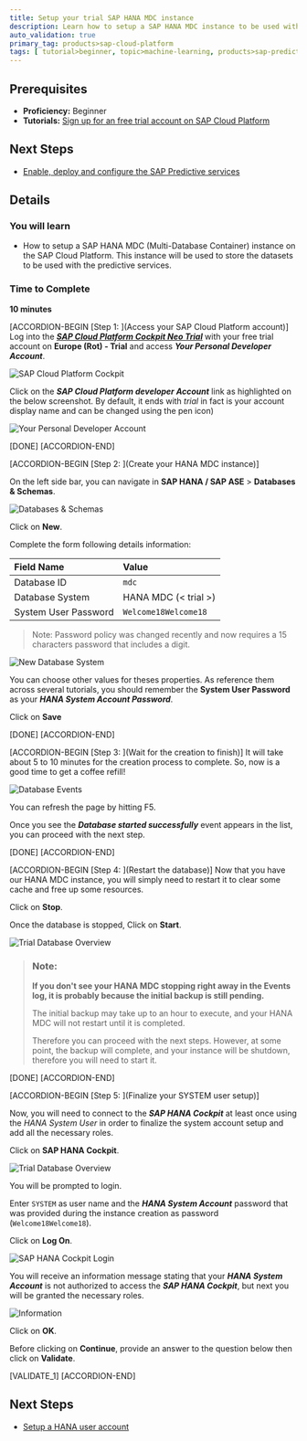 ```yaml
---
title: Setup your trial SAP HANA MDC instance
description: Learn how to setup a SAP HANA MDC instance to be used with the SAP Predictive services
auto_validation: true
primary_tag: products>sap-cloud-platform
tags: [ tutorial>beginner, topic>machine-learning, products>sap-predictive-service, products>sap-hana, products>sap-cloud-platform  ]
---
```


## Prerequisites
  - **Proficiency:** Beginner
  - **Tutorials:** [Sign up for an free trial account on SAP Cloud Platform](https://www.sap.com/developer/tutorials/hcp-create-trial-account.html)

## Next Steps
  - [Enable, deploy and configure the SAP Predictive services](https://www.sap.com/developer/tutorials/hcpps-ps-configure.html)

## Details
### You will learn
  - How to setup a SAP HANA MDC (Multi-Database Container) instance on the SAP Cloud Platform. This instance will be used to store the datasets to be used with the predictive services.

### Time to Complete
  **10 minutes**

[ACCORDION-BEGIN [Step 1: ](Access your SAP Cloud Platform account)]
Log into the [***SAP Cloud Platform Cockpit Neo Trial***](https://account.hanatrial.ondemand.com/cockpit#/region/neo-eu1-trial/overview) with your free trial account on **Europe (Rot) - Trial** and access ***Your Personal Developer Account***.

![SAP Cloud Platform Cockpit](01.png)

Click on the ***SAP Cloud Platform developer Account*** link as highlighted on the below screenshot. By default, it ends with *trial* in fact is your account display name and can be changed using the pen icon)

![Your Personal Developer Account](02.png)

[DONE]
[ACCORDION-END]

[ACCORDION-BEGIN [Step 2: ](Create your HANA MDC instance)]

On the left side bar, you can navigate in **SAP HANA / SAP ASE** > **Databases & Schemas**.

![Databases & Schemas](03.png)

Click on **New**.

Complete the form following details information:

Field Name           | Value
:------------------- | :--------------
Database ID          | `mdc`
Database System      | HANA MDC (< trial >)
System User Password | `Welcome18Welcome18`

>Note: Password policy was changed recently and now requires a 15 characters password that includes a digit.

![New Database System](04.png)

You can choose other values for theses properties. As reference them across several tutorials, you should remember the **System User Password** as your ***HANA System Account Password***.

Click on **Save**

[DONE]
[ACCORDION-END]

[ACCORDION-BEGIN [Step 3: ](Wait for the creation to finish)]
It will take about 5 to 10 minutes for the creation process to complete. So, now is a good time to get a coffee refill!

![Database Events](05.png)

You can refresh the page by hitting F5.

Once you see the ***Database started successfully*** event appears in the list, you can proceed with the next step.

[DONE]
[ACCORDION-END]

[ACCORDION-BEGIN [Step 4: ](Restart the database)]
Now that you have our HANA MDC instance, you will simply need to restart it to clear some cache and free up some resources.

Click on **Stop**.

Once the database is stopped, Click on **Start**.

![Trial Database Overview](06.png)

> ### **Note**:
>**If you don't see your HANA MDC stopping right away in the Events log, it is probably because the initial backup is still pending.**
>
>The initial backup may take up to an hour to execute, and your HANA MDC will not restart until it is completed.
>
>Therefore you can proceed with the next steps. However, at some point, the backup will complete, and your instance will be shutdown, therefore you will need to start it.

[DONE]
[ACCORDION-END]

[ACCORDION-BEGIN [Step 5: ](Finalize your SYSTEM user setup)]

Now, you will need to connect to the ***SAP HANA Cockpit*** at least once using the *HANA System User* in order to finalize the system account setup and add all the necessary roles.

Click on **SAP HANA Cockpit**.

![Trial Database Overview](06.png)

You will be prompted to login.

Enter `SYSTEM` as user name and the ***HANA System Account*** password that was provided during the instance creation as password (`Welcome18Welcome18`).

Click on **Log On**.

![SAP HANA Cockpit Login](07.png)

You will receive an information message stating that your ***HANA System Account*** is not authorized to access the ***SAP HANA Cockpit***, but next you will be granted the necessary roles.

![Information](08.png)

Click on **OK**.

Before clicking on **Continue**, provide an answer to the question below then click on **Validate**.

[VALIDATE_1]
[ACCORDION-END]

## Next Steps
  - [Setup a HANA user account](https://www.sap.com/developer/tutorials/hcpps-hana-create-user.html)
